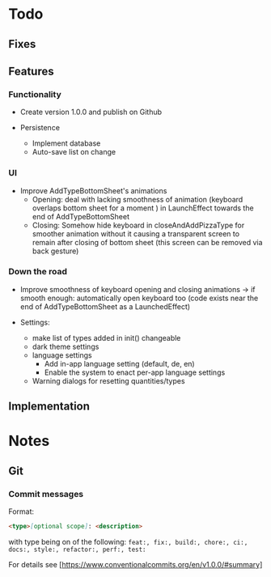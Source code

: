 # Todo

## Fixes

## Features

### Functionality

- Create version 1.0.0 and publish on Github

- Persistence
    - Implement database
    - Auto-save list on change

### UI

- Improve AddTypeBottomSheet's animations
    - Opening: deal with lacking smoothness of animation (keyboard overlaps bottom sheet for a
      moment ) in LaunchEffect towards the end of AddTypeBottomSheet
    - Closing: Somehow hide keyboard in closeAndAddPizzaType for smoother animation without it
      causing a transparent screen to remain after closing of bottom sheet (this screen can be
      removed via back gesture)

### Down the road

- Improve smoothness of keyboard opening and closing animations → if smooth enough: automatically
  open keyboard too (code exists near the end of AddTypeBottomSheet as a LaunchedEffect)

- Settings:
    - make list of types added in init() changeable
    - dark theme settings
    - language settings
        - Add in-app language setting (default, de, en)
        - Enable the system to enact per-app language settings
    - Warning dialogs for resetting quantities/types

## Implementation

# Notes

## Git

### Commit messages

Format:

```markdown
<type>[optional scope]: <description>
```

with type being on of the
following: `feat:, fix:, build:, chore:, ci:, docs:, style:, refactor:, perf:, test:`

For details see [https://www.conventionalcommits.org/en/v1.0.0/#summary]